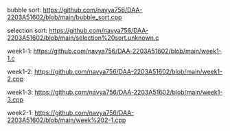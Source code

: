 bubble sort: https://github.com/navya756/DAA-2203A51602/blob/main/bubble_sort.cpp

selection sort: https://github.com/navya756/DAA-2203A51602/blob/main/selection%20sort.unknown.c

week1-1: https://github.com/navya756/DAA-2203A51602/blob/main/week1-1.c

week1-2: https://github.com/navya756/DAA-2203A51602/blob/main/week1-2.cpp

week1-3: https://github.com/navya756/DAA-2203A51602/blob/main/week1-3.cpp

week2-1: https://github.com/navya756/DAA-2203A51602/blob/main/week%202-1.cpp
